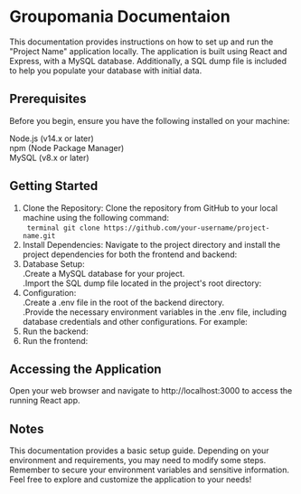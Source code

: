# Groupomania Documentaion

This documentation provides instructions on how to set up and run the "Project Name" application locally. The application is built using React and Express, with a MySQL database. Additionally, a SQL dump file is included to help you populate your database with initial data.

## Prerequisites
Before you begin, ensure you have the following installed on your machine:

Node.js (v14.x or later)  
npm (Node Package Manager)  
MySQL (v8.x or later)  

## Getting Started

1. Clone the Repository: Clone the repository from GitHub to your local machine using the following command:  
  ``` terminal git clone https://github.com/your-username/project-name.git```
3. Install Dependencies: Navigate to the project directory and install the project dependencies for both the frontend and backend:
4. Database Setup:  
 .Create a MySQL database for your project.  
 .Import the SQL dump file located in the project's root directory:  
5. Configuration:  
 .Create a .env file in the root of the backend directory.  
 .Provide the necessary environment variables in the .env file, including database credentials and other configurations. For example:
6. Run the backend:
7. Run the frontend:

## Accessing the Application
Open your web browser and navigate to http://localhost:3000 to access the running React app.

## Notes
This documentation provides a basic setup guide. Depending on your environment and requirements, you may need to modify some steps.
Remember to secure your environment variables and sensitive information.
Feel free to explore and customize the application to your needs!
